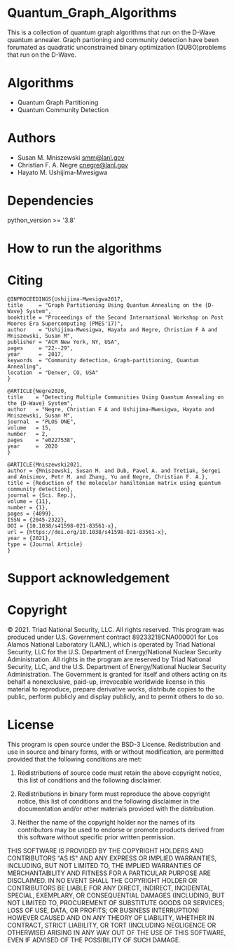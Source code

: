 # Quantum_Graph_Algorithms

This is a collection of quantum graph algorithms that run on the D-Wave quantum annealer. Graph partioning and community detection have been forumated as quadratic unconstrained binary optimization (QUBO)problems that run on the D-Wave.

# Algorithms

- Quantum Graph Partitioning
- Quantum Community Detection

# Authors

- Susan M. Mniszewski <smm@lanl.gov>
- Christian F. A. Negre <cnegre@lanl.gov>
- Hayato M. Ushijima-Mwesigwa

# Dependencies

python_version >= '3.8'

# How to run the algorithms

# Citing

    @INPROCEEDINGS{Ushijima-Mwesigwa2017,
  	title     = "Graph Partitioning Using Quantum Annealing on the {D-Wave} System",
  	booktitle = "Proceedings of the Second International Workshop on Post Moores Era Supercomputing (PMES'17)",
  	author    = "Ushijima-Mwesigwa, Hayato and Negre, Christian F A and Mniszewski, Susan M",
  	publisher = "ACM New York, NY, USA",
  	pages     = "22--29",
  	year      =  2017,
  	keywords  = "Community detection, Graph-partitioning, Quantum Annealing",
  	location  = "Denver, CO, USA"
    }

    @ARTICLE{Negre2020,
  	title    = "Detecting Multiple Communities Using Quantum Annealing on the {D-Wave} System",
  	author   = "Negre, Christian F A and Ushijima-Mwesigwa, Hayato and Mniszewski, Susan M",
  	journal  = "PLOS ONE",
  	volume   = 15,
  	number   = 2,
  	pages    = "e0227538",
  	year     =  2020
    }

    @ARTICLE{Mniszewski2021,
   	author = {Mniszewski, Susan M. and Dub, Pavel A. and Tretiak, Sergei and Anisimov, Petr M. and Zhang, Yu and Negre, Christian F. A.},
   	title = {Reduction of the molecular hamiltonian matrix using quantum community detection},
   	journal = {Sci. Rep.},
   	volume = {11},
   	number = {1},
   	pages = {4099},
   	ISSN = {2045-2322},
   	DOI = {10.1038/s41598-021-83561-x},
   	url = {https://doi.org/10.1038/s41598-021-83561-x},
   	year = {2021},
   	type = {Journal Article}
    }

# Support acknowledgement

# Copyright

© 2021. Triad National Security, LLC. All rights reserved.
This program was produced under U.S. Government contract 89233218CNA000001 for Los Alamos National Laboratory (LANL), which is operated by Triad National Security, LLC for the U.S.
Department of Energy/National Nuclear Security Administration. All rights in the program are reserved by Triad National Security, LLC, and the U.S. Department of Energy/National Nuclear Security Administration. The Government is granted for itself and others acting on its behalf a nonexclusive, paid-up, irrevocable worldwide license in this material to reproduce, prepare derivative works, distribute copies to the public, perform publicly and display publicly, and to permit others to do so.

# License

This program is open source under the BSD-3 License.
Redistribution and use in source and binary forms, with or without modification, are permitted provided that the following conditions are met:

1. Redistributions of source code must retain the above copyright notice, this list of conditions and the following disclaimer.

2. Redistributions in binary form must reproduce the above copyright notice, this list of conditions and the following disclaimer in the documentation and/or other materials provided with the distribution.

3. Neither the name of the copyright holder nor the names of its contributors may be used to endorse or promote products derived from this software without specific prior written permission.

THIS SOFTWARE IS PROVIDED BY THE COPYRIGHT HOLDERS AND CONTRIBUTORS "AS IS" AND ANY EXPRESS OR IMPLIED WARRANTIES, INCLUDING, BUT NOT LIMITED TO, THE IMPLIED WARRANTIES OF MERCHANTABILITY AND FITNESS FOR A PARTICULAR PURPOSE ARE DISCLAIMED. IN NO EVENT SHALL THE COPYRIGHT HOLDER OR CONTRIBUTORS BE LIABLE FOR ANY DIRECT, INDIRECT, INCIDENTAL, SPECIAL, EXEMPLARY, OR CONSEQUENTIAL DAMAGES (INCLUDING, BUT NOT LIMITED TO, PROCUREMENT OF SUBSTITUTE GOODS OR SERVICES; LOSS OF USE, DATA, OR PROFITS; OR BUSINESS INTERRUPTION) HOWEVER CAUSED AND ON ANY THEORY OF LIABILITY, WHETHER IN CONTRACT, STRICT LIABILITY, OR TORT (INCLUDING NEGLIGENCE OR OTHERWISE) ARISING IN ANY WAY OUT OF THE USE OF THIS SOFTWARE, EVEN IF ADVISED OF THE POSSIBILITY OF SUCH DAMAGE.

